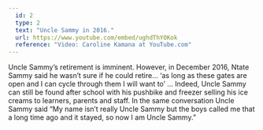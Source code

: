 ```yaml
---
  id: 2
  type: 2
  text: "Uncle Sammy in 2016."
  url: https://www.youtube.com/embed/ughdThYOKok
  reference: "Video: Caroline Kamana at YouTube.com"
---
```

Uncle Sammy’s retirement is imminent. However, in December 2016, Ntate Sammy said he wasn’t sure if he could retire… ‘as long as these gates are open and I can cycle through them I will want to’ … Indeed, Uncle Sammy can still be found after school with his pushbike and freezer selling his ice creams to learners, parents and staff. In the same conversation Uncle Sammy said “My name isn’t really Uncle Sammy but the boys called me that a long time ago and it stayed, so now I am Uncle Sammy.”
